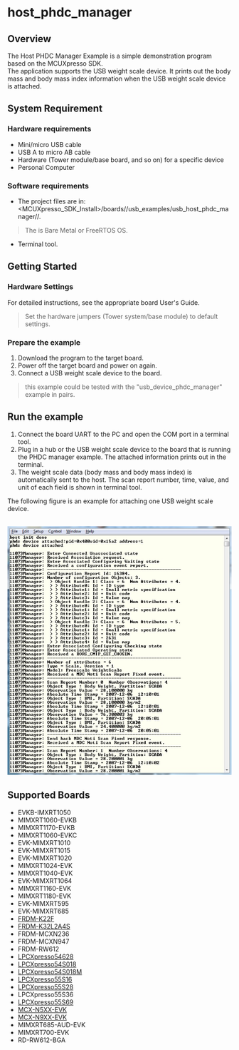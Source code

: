 # host_phdc_manager



## Overview

The Host PHDC Manager Example is a simple demonstration program based on the MCUXpresso SDK.
<br> The application supports the USB weight scale device. It prints out the body mass and body mass index information when the USB weight scale device is attached.

## System Requirement

### Hardware requirements

- Mini/micro USB cable
- USB A to micro AB cable
- Hardware (Tower module/base board, and so on) for a specific device
- Personal Computer


### Software requirements

- The project files are in: 
<br> <MCUXpresso_SDK_Install>/boards/<board>/usb_examples/usb_host_phdc_manager/<rtos>/<toolchain>.
> The <rtos> is Bare Metal or FreeRTOS OS.
- Terminal tool.


## Getting Started

### Hardware Settings

For detailed instructions, see the appropriate board User's Guide.
> Set the hardware jumpers (Tower system/base module) to default settings.


### Prepare the example

1.  Download the program to the target board.
2.  Power off the target board and power on again.
3.  Connect a USB weight scale device to the board.
> this example could be tested with the "usb_device_phdc_manager" example in pairs.
## Run the example

1.  Connect the board UART to the PC and open the COM port in a terminal tool.
2.  Plug in a hub or the USB weight scale device to the board that is running the PHDC manager example.
    The attached information prints out in the terminal.
3.  The weight scale data (body mass and body mass index) is automatically sent to the host. The scan
    report number, time, value, and unit of each field is shown in terminal tool.

The following figure is an example for attaching one USB weight scale device.

<br>![Attach USB weight scale device](host_phdc_weighscale_output.jpg "Attach USB weight scale device")

## Supported Boards
- EVKB-IMXRT1050
- MIMXRT1060-EVKB
- MIMXRT1170-EVKB
- MIMXRT1060-EVKC
- EVK-MIMXRT1010
- EVK-MIMXRT1015
- EVK-MIMXRT1020
- MIMXRT1024-EVK
- MIMXRT1040-EVK
- EVK-MIMXRT1064
- MIMXRT1160-EVK
- MIMXRT1180-EVK
- EVK-MIMXRT595
- EVK-MIMXRT685
- [FRDM-K22F](../../_boards/frdmk22f/usb_examples/usb_host_phdc_manager/example_board_readme.md)
- [FRDM-K32L2A4S](../../_boards/frdmk32l2a4s/usb_examples/usb_host_phdc_manager/example_board_readme.md)
- FRDM-MCXN236
- FRDM-MCXN947
- FRDM-RW612
- [LPCXpresso54628](../../_boards/lpcxpresso54628/usb_examples/usb_host_phdc_manager/example_board_readme.md)
- [LPCXpresso54S018](../../_boards/lpcxpresso54s018/usb_examples/usb_host_phdc_manager/example_board_readme.md)
- [LPCXpresso54S018M](../../_boards/lpcxpresso54s018m/usb_examples/usb_host_phdc_manager/example_board_readme.md)
- [LPCXpresso55S16](../../_boards/lpcxpresso55s16/usb_examples/usb_host_phdc_manager/example_board_readme.md)
- [LPCXpresso55S28](../../_boards/lpcxpresso55s28/usb_examples/usb_host_phdc_manager/example_board_readme.md)
- LPCXpresso55S36
- [LPCXpresso55S69](../../_boards/lpcxpresso55s69/usb_examples/usb_host_phdc_manager/example_board_readme.md)
- [MCX-N5XX-EVK](../../_boards/mcxn5xxevk/usb_examples/usb_host_phdc_manager/example_board_readme.md)
- [MCX-N9XX-EVK](../../_boards/mcxn9xxevk/usb_examples/usb_host_phdc_manager/example_board_readme.md)
- MIMXRT685-AUD-EVK
- MIMXRT700-EVK
- RD-RW612-BGA
